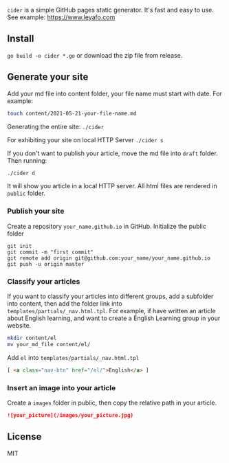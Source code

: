 `cider` is a simple GitHub pages static generator. It's fast and easy to use. See example: https://www.leyafo.com

## Install
`go build -o cider *.go`
or download the zip file from release.

## Generate your site
Add your md file into content folder, your file name must start with date. For example:

````bash
touch content/2021-05-21-your-file-name.md
````

 Generating the entire site:
`./cider `

For exhibiting your site on local HTTP Server
`./cider s`

If you don't want to publish your article, move the md file into `draft` folder. Then running:
```bash
./cider d
```
It will show you article in a local HTTP server. All html files are rendered in `public` folder.

### Publish your site
Create a repository `your_name.github.io` in GitHub. Initialize the public folder
```
git init
git commit -m "first commit"
git remote add origin git@github.com:your_name/your_name.github.io
git push -u origin master
```

### Classify your articles
If you want to classify your articles into different groups, add a subfolder into content, then add the folder link into `templates/partials/_nav.html.tpl`.
For example, if have written an article about English learning, and want to create a English Learning group in your website.
```bash
mkdir content/el
mv your_md_file content/el/
```

Add `el` into `templates/partials/_nav.html.tpl`
```html
[ <a class="nav-btn" href="/el/">English</a> ]
```

### Insert an image into your article
Create a `images` folder in public, then copy the relative path in your article.
```markdown
![your_picture](/images/your_picture.jpg)
```



## License

MIT